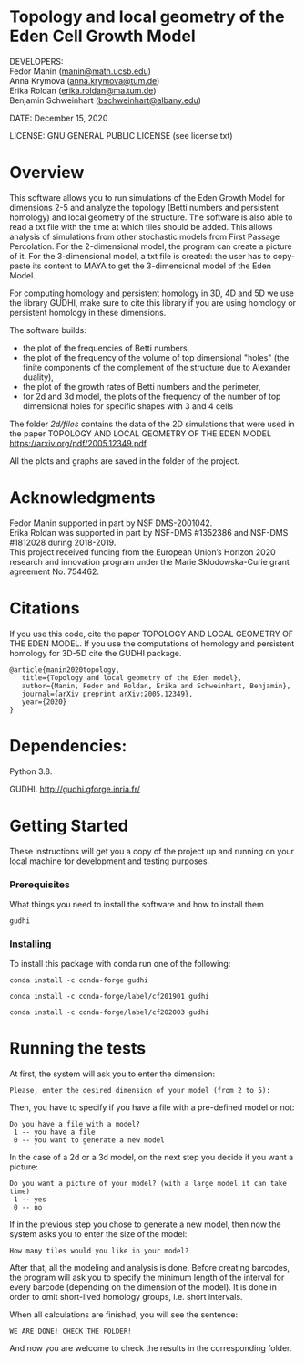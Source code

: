 # Topology and local geometry of the Eden Cell Growth Model

DEVELOPERS: <br />
Fedor Manin (manin@math.ucsb.edu) <br />
Anna Krymova (anna.krymova@tum.de) <br />
Erika Roldan (erika.roldan@ma.tum.de) <br />
Benjamin Schweinhart (bschweinhart@albany.edu) <br />



DATE: December 15, 2020

LICENSE: GNU GENERAL PUBLIC LICENSE (see license.txt)

# Overview 
This software allows you to run simulations of the Eden Growth Model for dimensions 2-5 and analyze the topology (Betti numbers and persistent homology) and local geometry of the structure. The software is also able to read a txt file with the time at which tiles should be added. This allows analysis of simulations from other stochastic models from First Passage Percolation. For the 2-dimensional model, the program can create a picture of it. For the 3-dimensional model, a txt file is created: the user has to copy-paste its content to MAYA to get the 3-dimensional model of the Eden Model.

For computing homology and persistent homology in 3D, 4D and 5D we use the library GUDHI, make sure to cite this library if you are using homology or persistent homology in these dimensions.

The software builds:
* the plot of the frequencies of Betti numbers, 
* the plot of the frequency of the volume of top dimensional "holes" (the finite components of the complement of the structure due to Alexander duality),
* the plot of the growth rates of Betti numbers and the perimeter,
* for 2d and 3d model, the plots of the frequency of the number of top dimensional holes for specific shapes with 3 and 4 cells

The folder *2d/files* contains the data of the 2D simulations that were used in the paper TOPOLOGY AND LOCAL GEOMETRY OF THE EDEN MODEL https://arxiv.org/pdf/2005.12349.pdf.

All the plots and graphs are saved in the folder of the project.

# Acknowledgments
Fedor Manin supported in part by NSF DMS-2001042. <br />
Erika Roldan was supported in part by NSF-DMS #1352386 and NSF-DMS #1812028 during 2018-2019. <br />
This project received funding from the European Union’s Horizon 2020 research and innovation program under the
Marie Skłodowska-Curie grant agreement No. 754462.


# Citations 

If you use this code, cite the paper TOPOLOGY AND LOCAL GEOMETRY OF THE EDEN MODEL. If you use the computations of homology and persistent homology for 3D-5D cite the GUDHI package.

```
@article{manin2020topology,
   title={Topology and local geometry of the Eden model},
   author={Manin, Fedor and Roldan, Erika and Schweinhart, Benjamin},
   journal={arXiv preprint arXiv:2005.12349},
   year={2020}
}
```

# Dependencies:

Python 3.8.

GUDHI. http://gudhi.gforge.inria.fr/

# Getting Started

These instructions will get you a copy of the project up and running on your local machine for development and testing purposes. 

### Prerequisites

What things you need to install the software and how to install them

```
gudhi
```

### Installing

To install this package with conda run one of the following:
```
conda install -c conda-forge gudhi
```
```
conda install -c conda-forge/label/cf201901 gudhi
```
```
conda install -c conda-forge/label/cf202003 gudhi
```

# Running the tests

At first, the system will ask you to enter the dimension:
```
Please, enter the desired dimension of your model (from 2 to 5): 
```
Then, you have to specify if you have a file with a pre-defined model or not:
```
Do you have a file with a model? 
 1 -- you have a file 
 0 -- you want to generate a new model
```
In the case of а 2d or а 3d model, on the next step you decide if you want a picture:
```
Do you want a picture of your model? (with a large model it can take time) 
 1 -- yes 
 0 -- no
```
If in the previous step you chose to generate a new model, then now the system asks you to enter the size of the model:
```
How many tiles would you like in your model?
```
After that, all the modeling and analysis is done. 
Before creating barcodes, the program will ask you to specify the minimum length of the interval for every barcode (depending on the dimension of the model).
It is done in order to omit short-lived homology groups, i.e. short intervals.

When all calculations are finished, you will see the sentence:
```
WE ARE DONE! CHECK THE FOLDER!
```
And now you are welcome to check the results in the corresponding folder. 




